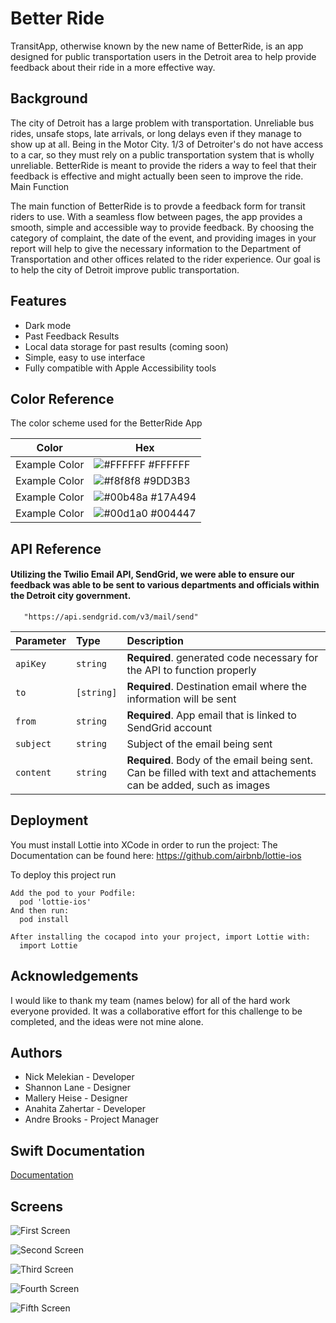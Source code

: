 
# Better Ride

TransitApp, otherwise known by the new name of BetterRide, is an app designed for public transportation users in the Detroit area to help provide feedback about their ride in a more effective way.


## Background

The city of Detroit has a large problem with transportation. Unreliable bus rides, unsafe stops, late arrivals, or long delays even if they manage to show up at all. Being in the Motor City. 1/3 of Detroiter's do not have access to a car, so they must rely on a public transportation system that is wholly unreliable. BetterRide is meant to provide the riders a way to feel that their feedback is effective and might actually been seen to improve the ride.
Main Function

The main function of BetterRide is to provde a feedback form for transit riders to use. With a seamless flow between pages, the app provides a smooth, simple and accessible way to provide feedback. By choosing the category of complaint, the date of the event, and providing images in your report will help to give the necessary information to the Department of Transportation and other offices related to the rider experience. Our goal is to help the city of Detroit improve public transportation.






## Features

- Dark mode
- Past Feedback Results
- Local data storage for past results (coming soon)
- Simple, easy to use interface
- Fully compatible with Apple Accessibility tools

## Color Reference
The color scheme used for the BetterRide App

| Color             | Hex                                                                |
| ----------------- | ------------------------------------------------------------------ |
| Example Color | ![#FFFFFF](https://via.placeholder.com/10/FFFFFF?text=+) #FFFFFF|
| Example Color | ![#f8f8f8](https://via.placeholder.com/10/9DD3B3?text=+) #9DD3B3|
| Example Color | ![#00b48a](https://via.placeholder.com/10/17A494?text=+) #17A494|
| Example Color | ![#00d1a0](https://via.placeholder.com/10/004447?text=+) #004447|


## API Reference

#### Utilizing the Twilio Email API, SendGrid, we were able to ensure our feedback was able to be sent to various departments and officials within the Detroit city government.

```http
   "https://api.sendgrid.com/v3/mail/send"
```

| Parameter | Type     | Description                       |
| :-------- | :------- | :-------------------------------- |
| `apiKey`      | `string` | **Required**. generated code necessary for the API to function properly|
| `to`      | `[string]` | **Required**. Destination email where the information will be sent|
| `from`      | `string` | **Required**. App email that is linked to SendGrid account |
| `subject`      | `string` | Subject of the email being sent |
| `content`      | `string` | **Required**. Body of the email being sent. Can be filled with text and attachements can be added, such as images |





## Deployment
You must install Lottie into XCode in order to run the project: The Documentation can be found here:
https://github.com/airbnb/lottie-ios 

To deploy this project run

```CocoaPods
Add the pod to your Podfile:
  pod 'lottie-ios'
And then run:
  pod install

After installing the cocapod into your project, import Lottie with:
  import Lottie
```


## Acknowledgements
I would like to thank my team (names below) for all of the hard work everyone provided. It was a collaborative effort for this challenge to be completed, and the ideas were not mine alone. 


## Authors

- Nick Melekian - Developer
- Shannon Lane - Designer
- Mallery Heise - Designer
- Anahita Zahertar - Developer
- Andre Brooks - Project Manager


## Swift Documentation

[Documentation](https://developer.apple.com/documentation/swift)


## Screens
![First Screen](https://github.com/nmelekian/TransitApp/blob/main/Completed%20BetterRide%20Screenshots/First%20Screen%20with%20Feedback.PNG)

![Second Screen](https://github.com/nmelekian/TransitApp/blob/main/Completed%20BetterRide%20Screenshots/Categories.PNG)

![Third Screen](https://github.com/nmelekian/TransitApp/blob/main/Completed%20BetterRide%20Screenshots/More%20Details.png)

![Fourth Screen](https://github.com/nmelekian/TransitApp/blob/main/Completed%20BetterRide%20Screenshots/Contact%20Info.PNG)

![Fifth Screen](https://github.com/nmelekian/TransitApp/blob/main/Completed%20BetterRide%20Screenshots/Review%20Submit%20Full.png)
